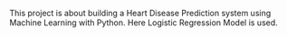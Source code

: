 This project is about building a Heart Disease Prediction system using Machine Learning with Python. Here Logistic Regression Model is used.
